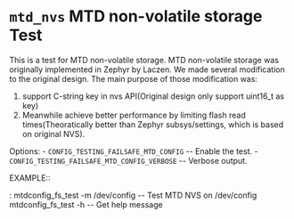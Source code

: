 `mtd_nvs` MTD non-volatile storage Test
=======================================

This is a test for MTD non-volatile storage. MTD non-volatile storage
was originally implemented in Zephyr by Laczen. We made several
modification to the original design. The main purpose of those
modification was:

1.  support C-string key in nvs API(Original design only support
    uint16\_t as key)
2.  Meanwhile achieve better performance by limiting flash read
    times(Theoratically better than Zephyr subsys/settings, which is
    based on original NVS).

Options: - `CONFIG_TESTING_FAILSAFE_MTD_CONFIG` -- Enable the test. -
`CONFIG_TESTING_FAILSAFE_MTD_CONFIG_VERBOSE` -- Verbose output.

EXAMPLE::

:   mtdconfig\_fs\_test -m /dev/config -- Test MTD NVS on /dev/config
    mtdconfig\_fs\_test -h -- Get help message
